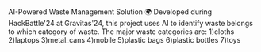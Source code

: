 AI-Powered Waste Management Solution 🌍
Developed during HackBattle'24 at Gravitas'24, this project uses AI to identify waste belongs to which category of waste.
The major waste categories are:
1)cloths
2)laptops
3)metal_cans
4)mobile
5)plastic bags
6)plastic bottles
7)toys
